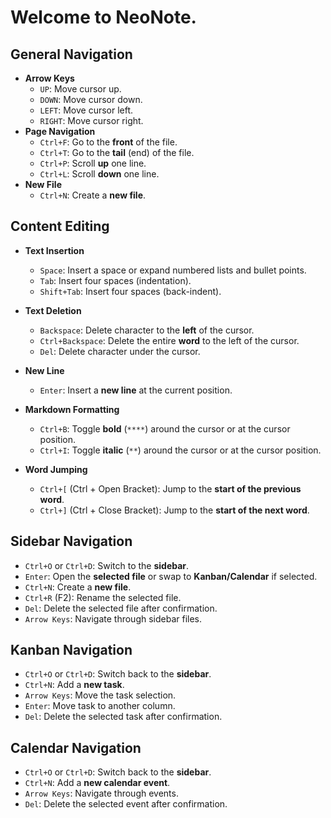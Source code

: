 # Welcome to NeoNote.

## General Navigation
- **Arrow Keys**
  - `UP`: Move cursor up.
  - `DOWN`: Move cursor down.
  - `LEFT`: Move cursor left.
  - `RIGHT`: Move cursor right.
- **Page Navigation**
  - `Ctrl+F`: Go to the **front** of the file.
  - `Ctrl+T`: Go to the **tail** (end) of the file.
  - `Ctrl+P`: Scroll **up** one line.
  - `Ctrl+L`: Scroll **down** one line.
- **New File**
  - `Ctrl+N`: Create a **new file**.
  
## Content Editing
- **Text Insertion**
  - `Space`: Insert a space or expand numbered lists and bullet points.
  - `Tab`: Insert four spaces (indentation).
  - `Shift+Tab`: Insert four spaces (back-indent).

- **Text Deletion**
  - `Backspace`: Delete character to the **left** of the cursor.
  - `Ctrl+Backspace`: Delete the entire **word** to the left of the cursor.
  - `Del`: Delete character under the cursor.

- **New Line**
  - `Enter`: Insert a **new line** at the current position.

- **Markdown Formatting**
  - `Ctrl+B`: Toggle **bold** (`****`) around the cursor or at the cursor position.
  - `Ctrl+I`: Toggle **italic** (`**`) around the cursor or at the cursor position.

- **Word Jumping**
  - `Ctrl+[` (Ctrl + Open Bracket): Jump to the **start of the previous word**.
  - `Ctrl+]` (Ctrl + Close Bracket): Jump to the **start of the next word**.

## Sidebar Navigation
- `Ctrl+O` or `Ctrl+D`: Switch to the **sidebar**.
- `Enter`: Open the **selected file** or swap to **Kanban/Calendar** if selected.
- `Ctrl+N`: Create a **new file**.
- `Ctrl+R` (F2): Rename the selected file.
- `Del`: Delete the selected file after confirmation.
- `Arrow Keys`: Navigate through sidebar files.

## Kanban Navigation
- `Ctrl+O` or `Ctrl+D`: Switch back to the **sidebar**.
- `Ctrl+N`: Add a **new task**.
- `Arrow Keys`: Move the task selection.
- `Enter`: Move task to another column.
- `Del`: Delete the selected task after confirmation.

## Calendar Navigation
- `Ctrl+O` or `Ctrl+D`: Switch back to the **sidebar**.
- `Ctrl+N`: Add a **new calendar event**.
- `Arrow Keys`: Navigate through events.
- `Del`: Delete the selected event after confirmation.
